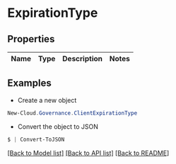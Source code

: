 # ExpirationType
## Properties

Name | Type | Description | Notes
------------ | ------------- | ------------- | -------------

## Examples

- Create a new object
```powershell
New-Cloud.Governance.ClientExpirationType 
```

- Convert the object to JSON
```powershell
$ | Convert-ToJSON
```


[[Back to Model list]](../README.md#documentation-for-models) [[Back to API list]](../README.md#documentation-for-api-endpoints) [[Back to README]](../README.md)

